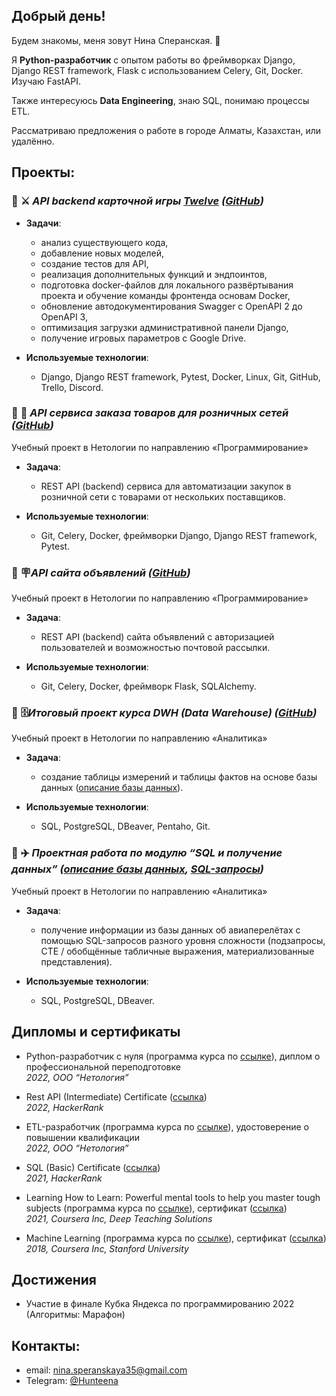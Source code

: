 ## Добрый день!

Будем знакомы, меня зовут Нина Сперанская. 👋

Я **Python-разработчик** с опытом работы во фреймворках Django, Django REST framework, Flask с использованием Celery, Git, Docker. Изучаю FastAPI.

Также интересуюсь **Data Engineering**, знаю SQL, понимаю процессы ETL.

Рассматриваю предложения о работе в городе Алматы, Казахстан, или удалённо.


## Проекты:

### :large_blue_diamond: :crossed_swords:	_API backend карточной игры [Twelve](https://card-game.ru) ([GitHub](https://github.com/apodisation13/cardgame))_  


+ **Задачи**:
  * анализ существующего кода,
  * добавление новых моделей,
  * создание тестов для API,
  * реализация дополнительных функций и эндпоинтов,
  * подготовка docker-файлов для локального развёртывания проекта и обучение команды фронтенда основам Docker,
  * обновление автодокументирования Swagger c OpenAPI 2 до OpenAPI 3,
  * оптимизация загрузки административной панели Django,
  * получение игровых параметров с Google Drive.


+ **Используемые технологии**:  
  * Django, Django REST framework, Pytest, Docker, Linux, Git, GitHub, Trello, Discord.

### :large_blue_diamond: :shopping_cart: _API сервиса заказа товаров для розничных сетей ([GitHub](https://github.com/Hunteena/python-final-diplom))_   
Учебный проект в Нетологии по направлению «Программирование»

+ **Задача**:  
  * REST API (backend) сервиса для автоматизации закупок в розничной сети с товарами от нескольких поставщиков.

+ **Используемые технологии**:  
  * Git, Celery, Docker, фреймворки Django, Django REST framework, Pytest.

### :large_blue_diamond: :placard:_API сайта объявлений ([GitHub](https://github.com/Hunteena/hw_celery))_
Учебный проект в Нетологии по направлению «Программирование»

* **Задача**:   
  * REST API (backend) сайта объявлений с авторизацией пользователей и возможностью почтовой рассылки.

* **Используемые технологии**:  
  * Git, Celery, Docker, фреймворк Flask, SQLAlchemy.


### :large_blue_diamond: :file_cabinet:_Итоговый проект курса DWH (Data Warehouse) ([GitHub](https://github.com/Hunteena/DWH_project))_  
Учебный проект в Нетологии по направлению «Аналитика» 

* **Задача**:  
  * создание таблицы измерений и таблицы фактов на основе базы данных ([описание базы данных](https://edu.postgrespro.ru/bookings.pdf)).

* **Используемые технологии**:  
  * SQL, PostgreSQL, DBeaver, Pentaho, Git.

### :large_blue_diamond: :airplane: _Проектная работа по модулю “SQL и получение данных” ([описание базы данных](https://drive.google.com/file/d/1-4Ue94fEosxeunO7tGl6KId7WvrB0rpc/view?usp=sharing), [SQL-запросы](https://drive.google.com/file/d/1eAVfYyq3DnraQNiNHgCP3r2D9-O8O6tc/view?usp=sharing))_ 
Учебный проект в Нетологии по направлению «Аналитика» 

* **Задача**:  
  * получение информации из базы данных об авиаперелётах с помощью SQL-запросов разного уровня сложности (подзапросы, CTE / обобщённые табличные выражения, материализованные представления).

* **Используемые технологии**:  
  * SQL, PostgreSQL, DBeaver.

## Дипломы и сертификаты

- Python-разработчик с нуля (программа курса по [ссылке](https://netology.ru/programs/python)), 
диплом о профессиональной переподготовке <!-- ([ссылка]()). -->  
_2022, ООО “Нетология”_

- Rest API (Intermediate) Certificate ([ссылка](https://www.hackerrank.com/certificates/a7b31380e4b7))  
_2022, HackerRank_

- ETL-разработчик (программа курса по [ссылке](https://netology.ru/programs/etl-developer)), 
удостоверение о повышении квалификации <!-- ([ссылка](https://drive.google.com/file/d/143MDuKVVKvtsMMb3BpjRCVDtKbibAxMW/view?usp=sharing)). -->  
_2022, ООО “Нетология”_

- SQL (Basic) Certificate ([ссылка](https://www.hackerrank.com/certificates/86b9fdaa561d))  
_2021, HackerRank_

- Learning How to Learn: Powerful mental tools to help you master tough subjects (программа курса по [ссылке](https://www.coursera.org/learn/learning-how-to-learn)), сертификат ([ссылка](https://coursera.org/share/6ad6ccaa3354d6a5c77482103b825986))  
_2021, Coursera Inc, Deep Teaching Solutions_

- Machine Learning (программа курса по [ссылке](https://www.coursera.org/learn/machine-learning)), сертификат ([ссылка](https://coursera.org/share/472683d93961060ca12f2666f6568306))  
_2018, Coursera Inc, Stanford University_


## Достижения

- Участие в финале Кубка Яндекса по программированию 2022 (Алгоритмы: Марафон)

## Контакты: 

- email: nina.speranskaya35@gmail.com
- Telegram: [@Hunteena](https://t.me/Hunteena)
